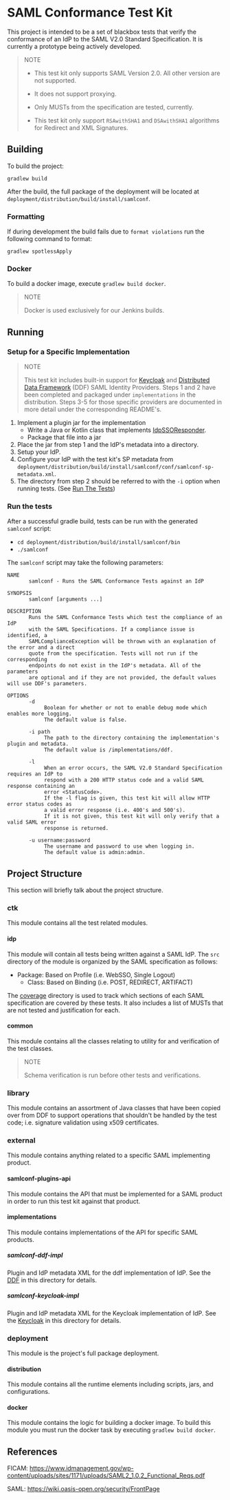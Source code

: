 # SAML Conformance Test Kit
This project is intended to be a set of blackbox tests that verify the conformance of an IdP to the SAML V2.0 Standard Specification.
It is currently a prototype being actively developed.

> NOTE
> 
> - This test kit only supports SAML Version 2.0. All other version are not supported.
>
> - It does not support proxying.
>
> - Only MUSTs from the specification are tested, currently.
> 
> - This test kit only support `RSAwithSHA1` and `DSAwithSHA1` algorithms for Redirect and XML Signatures.

## Building
To build the project:

    gradlew build

After the build, the full package of the deployment will be located at `deployment/distribution/build/install/samlconf`.

### Formatting
If during development the build fails due to `format violations` run the following command to format:

    gradlew spotlessApply

### Docker
To build a docker image, execute `gradlew build docker`.

> NOTE
>
> Docker is used exclusively for our Jenkins builds.

## Running

### Setup for a Specific Implementation
> NOTE
>
> This test kit includes built-in support for [Keycloak](external/implementations/samlconf-keycloak-impl/README.md) and [Distributed Data Framework](external/implementations/samlconf-ddf-impl/README.md) (DDF) SAML Identity Providers.
> Steps 1 and 2 have been completed and packaged under `implementations` in the distribution.
> Steps 3-5 for those specific providers are documented in more detail under the corresponding README's.

1. Implement a plugin jar for the implementation
    * Write a Java or Kotlin class that implements [IdpSSOResponder](external/api/src/main/java/org/codice/compliance/saml/plugin/IdpSSOResponder.java).
    * Package that file into a jar
2. Place the jar from step 1 and the IdP's metadata into a directory.
3. Setup your IdP.
4. Configure your IdP with the test kit's SP metadata from `deployment/distribution/build/install/samlconf/conf/samlconf-sp-metadata.xml`.
5. The directory from step 2 should be referred to with the `-i` option when running tests. (See [Run The Tests](#run_the_tests]))

### Run the tests
After a successful gradle build, tests can be run with the generated `samlconf` script:
    
- `cd deployment/distribution/build/install/samlconf/bin`
- `./samlconf`

The `samlconf` script may take the following parameters:

    NAME
           samlconf - Runs the SAML Conformance Tests against an IdP
    
    SYNOPSIS
           samlconf [arguments ...]
    
    DESCRIPTION
           Runs the SAML Conformance Tests which test the compliance of an IdP
           with the SAML Specifications. If a compliance issue is identified, a
           SAMLComplianceException will be thrown with an explanation of the error and a direct
           quote from the specification. Tests will not run if the corresponding
           endpoints do not exist in the IdP's metadata. All of the parameters
           are optional and if they are not provided, the default values will use DDF's parameters.
    
    OPTIONS
           -d
                Boolean for whether or not to enable debug mode which enables more logging.
                The default value is false.

           -i path
                The path to the directory containing the implementation's plugin and metadata.
                The default value is /implementations/ddf.

           -l
                When an error occurs, the SAML V2.0 Standard Specification requires an IdP to 
                respond with a 200 HTTP status code and a valid SAML response containing an 
                error <StatusCode>.
                If the -l flag is given, this test kit will allow HTTP error status codes as 
                a valid error response (i.e. 400's and 500's).
                If it is not given, this test kit will only verify that a valid SAML error 
                response is returned.

           -u username:password
                The username and password to use when logging in.
                The default value is admin:admin.

## Project Structure
This section will briefly talk about the project structure.

### ctk
This module contains all the test related modules.

#### idp
This module will contain all tests being written against a SAML IdP. The `src` directory of the module is organized by the SAML specification as follows:

* Package: Based on Profile (i.e. WebSSO, Single Logout)
  * Class: Based on Binding (i.e. POST, REDIRECT, ARTIFACT)

The [coverage](ctk/idp/coverage) directory is used to track which sections of each SAML specification are covered by these tests. It also includes a list of MUSTs that are not tested and justification for each.

#### common
This module contains all the classes relating to utility for and verification of the test classes.

> NOTE 
>
> Schema verification is run before other tests and verifications.

### library
This module contains an assortment of Java classes that have been copied over from DDF to support operations that shouldn't be handled by the test code; i.e. signature validation using x509 certificates.

### external
This module contains anything related to a specific SAML implementing product.

#### samlconf-plugins-api
This module contains the API that must be implemented for a SAML product in order to run this test kit against that product.

#### implementations
This module contains implementations of the API for specific SAML products.

##### samlconf-ddf-impl
Plugin and IdP metadata XML for the ddf implementation of IdP. See the [DDF](external/implementations/samlconf-ddf-impl/README.md) in this directory for details.

##### samlconf-keycloak-impl
Plugin and IdP metadata XML for the Keycloak implementation of IdP. See the [Keycloak](external/implementations/samlconf-keycloak-impl/README.md) in this directory for details.

### deployment
This module is the project's full package deployment.

#### distribution
This module contains all the runtime elements including scripts, jars, and configurations.

#### docker
This module contains the logic for building a docker image.
To build this module you must run the docker task by executing `gradlew build docker`.

## References
FICAM: https://www.idmanagement.gov/wp-content/uploads/sites/1171/uploads/SAML2_1.0.2_Functional_Reqs.pdf

SAML: https://wiki.oasis-open.org/security/FrontPage
